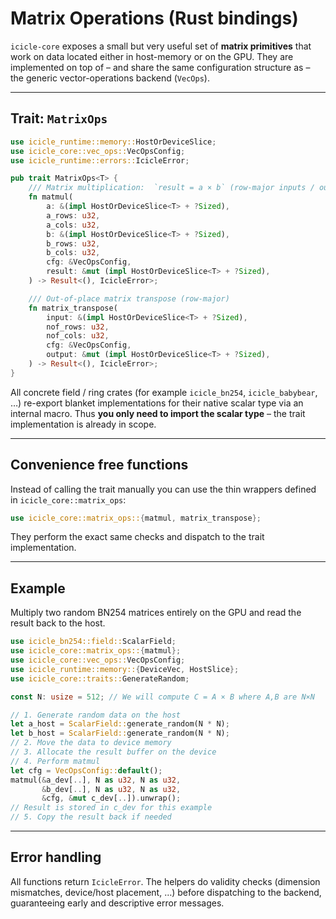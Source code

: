 # Matrix Operations (Rust bindings)

`icicle-core` exposes a small but very useful set of **matrix primitives** that work on data located either in host-memory or on the GPU.  They are implemented on top of – and share the same configuration structure as – the generic vector-operations backend (`VecOps`).

---
## Trait: `MatrixOps`

```rust
use icicle_runtime::memory::HostOrDeviceSlice;
use icicle_core::vec_ops::VecOpsConfig;
use icicle_runtime::errors::IcicleError;

pub trait MatrixOps<T> {
    /// Matrix multiplication:  `result = a × b` (row-major inputs / outputs)
    fn matmul(
        a: &(impl HostOrDeviceSlice<T> + ?Sized),
        a_rows: u32,
        a_cols: u32,
        b: &(impl HostOrDeviceSlice<T> + ?Sized),
        b_rows: u32,
        b_cols: u32,
        cfg: &VecOpsConfig,
        result: &mut (impl HostOrDeviceSlice<T> + ?Sized),
    ) -> Result<(), IcicleError>;

    /// Out-of-place matrix transpose (row-major)
    fn matrix_transpose(
        input: &(impl HostOrDeviceSlice<T> + ?Sized),
        nof_rows: u32,
        nof_cols: u32,
        cfg: &VecOpsConfig,
        output: &mut (impl HostOrDeviceSlice<T> + ?Sized),
    ) -> Result<(), IcicleError>;
}
```

All concrete field / ring crates (for example `icicle_bn254`, `icicle_babybear`, …) re-export blanket implementations for their native scalar type via an internal macro.  Thus **you only need to import the scalar type** – the trait implementation is already in scope.

---
## Convenience free functions

Instead of calling the trait manually you can use the thin wrappers defined in `icicle_core::matrix_ops`:

```rust
use icicle_core::matrix_ops::{matmul, matrix_transpose};
```

They perform the exact same checks and dispatch to the trait implementation.

---
## Example

Multiply two random BN254 matrices entirely on the GPU and read the result back to the host.

```rust
use icicle_bn254::field::ScalarField;
use icicle_core::matrix_ops::{matmul};
use icicle_core::vec_ops::VecOpsConfig;
use icicle_runtime::memory::{DeviceVec, HostSlice};
use icicle_core::traits::GenerateRandom;

const N: usize = 512; // We will compute C = A × B where A,B are N×N

// 1. Generate random data on the host
let a_host = ScalarField::generate_random(N * N);
let b_host = ScalarField::generate_random(N * N);
// 2. Move the data to device memory
// 3. Allocate the result buffer on the device
// 4. Perform matmul
let cfg = VecOpsConfig::default();
matmul(&a_dev[..], N as u32, N as u32,
       &b_dev[..], N as u32, N as u32,
       &cfg, &mut c_dev[..]).unwrap();
// Result is stored in c_dev for this example
// 5. Copy the result back if needed
```

---
## Error handling
All functions return `IcicleError`.  The helpers do validity checks (dimension mismatches, device/host placement, …) before dispatching to the backend, guaranteeing early and descriptive error messages. 